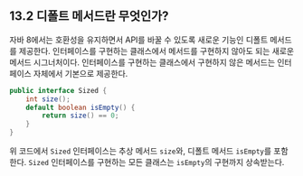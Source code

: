 ## 13.2 디폴트 메서드란 무엇인가?
자바 8에서는 호환성을 유지하면서 API를 바꿀 수 있도록 새로운 기능인 디폴트 메서드를 제공한다.
인터페이스를 구현하는 클래스에서 메서드를 구현하지 않아도 되는 새로운 메서드 시그너처이다.
인터페이스를 구현하는 클래스에서 구현하지 않은 메서드는 인터페이스 자체에서 기본으로 제공한다.
```Java
public interface Sized {
    int size();
    default boolean isEmpty() {
        return size() == 0;
    }
}
```
위 코드에서 `Sized` 인터페이스는 추상 메서드 `size`와, 디폴트 메서드 `isEmpty`를 포함한다.
`Sized` 인터페이스를 구현하는 모든 클래스는 `isEmpty`의 구현까지 상속받는다.
